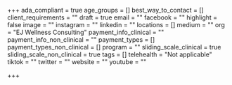 +++
ada_compliant = true
age_groups = []
best_way_to_contact = []
client_requirements = ""
draft = true
email = ""
facebook = ""
highlight = false
image = ""
instagram = ""
linkedin = ""
locations = []
medium = ""
org = "EJ Wellness Consulting"
payment_info_clinical = ""
payment_info_non_clinical = ""
payment_types = []
payment_types_non_clinical = []
program = ""
sliding_scale_clinical = true
sliding_scale_non_clinical = true
tags = []
telehealth = "Not applicable"
tiktok = ""
twitter = ""
website = ""
youtube = ""

+++
